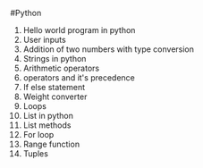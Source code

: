 #Python

1. Hello world program in python
2. User inputs
3. Addition of two numbers with type conversion
4. Strings in python
5. Arithmetic operators
6. operators and it's precedence
7. If else statement
8. Weight converter
9. Loops
10. List in python
11. List methods
12. For loop
13. Range function
14. Tuples
